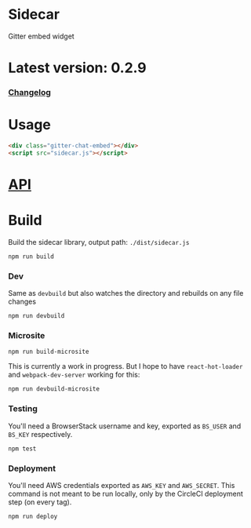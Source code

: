 # Sidecar

Gitter embed widget

# Latest version: 0.2.9

### [Changelog](https://github.com/gitterHQ/sidecar/blob/master/CHANGELOG.md)


# Usage

```html
<div class="gitter-chat-embed"></div>
<script src="sidecar.js"></script>
```

# [API](https://github.com/gitterHQ/sidecar/blob/master/API.md)



# Build

Build the sidecar library, output path: `./dist/sidecar.js`

`npm run build`

### Dev

Same as `devbuild` but also watches the directory and rebuilds on any file changes

`npm run devbuild`

### Microsite

`npm run build-microsite`

This is currently a work in progress. But I hope to have `react-hot-loader` and `webpack-dev-server` working for this:

`npm run devbuild-microsite`

### Testing

You'll need a BrowserStack username and key, exported as `BS_USER` and `BS_KEY` respectively.

`npm test`

### Deployment

You'll need AWS credentials exported as `AWS_KEY` and `AWS_SECRET`. This command is not meant to be run locally, only by the CircleCI deployment step (on every tag).

`npm run deploy`

